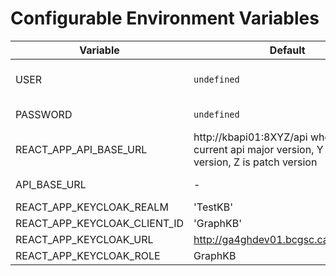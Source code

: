 # Configurable Environment Variables

| Variable | Default | Description |
| -------- | ------- | ----------- |
| USER | `undefined` | Username used when running authentication tests (integration and api unit) |
| PASSWORD | `undefined` | Password used when running authentication tests |
| REACT_APP_API_BASE_URL | http://kbapi01:8XYZ/api where X is current api major version, Y is minor version, Z is patch version | API base URL that all query endpoints are appended to.|
| API_BASE_URL | - | Alias to REACT_APP_API_BASE_URL |
| REACT_APP_KEYCLOAK_REALM | 'TestKB'| Keycloak realm ID |
| REACT_APP_KEYCLOAK_CLIENT_ID | 'GraphKB' | Keycloak client ID |
| REACT_APP_KEYCLOAK_URL | http://ga4ghdev01.bcgsc.ca:8080/auth | Keycloak deployment URL |
| REACT_APP_KEYCLOAK_ROLE | GraphKB | Keycloak app role(s) |
